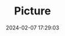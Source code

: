 ---
weight: 1
images:
- /images/edited/318.jpeg
title: Picture
date: 2024-02-07 17:29:03
tags: [luminarneo,work,ilce7m3,person,people]
---